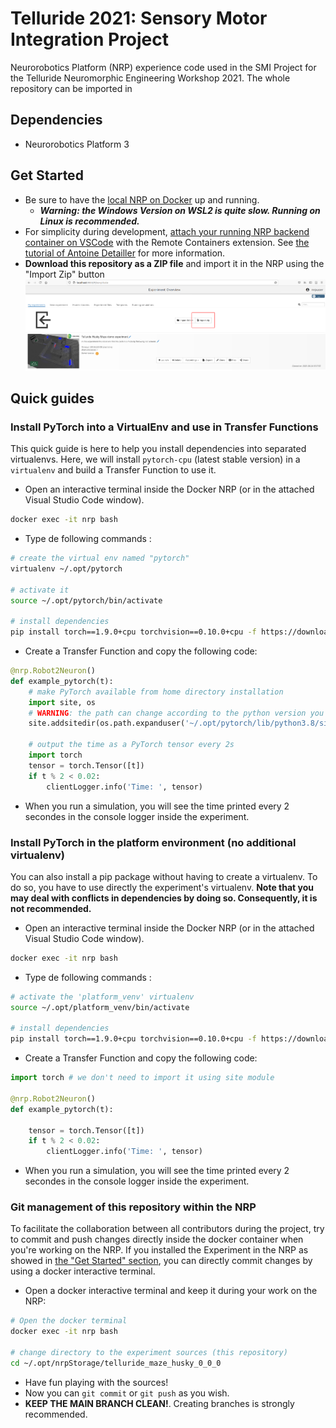 # Telluride 2021: Sensory Motor Integration Project
Neurorobotics Platform (NRP) experience code used in the SMI Project for the Telluride Neuromorphic Engineering Workshop 2021. The whole repository can be imported in

## Dependencies
- Neurorobotics Platform 3

## Get Started
- Be sure to have the [local NRP on Docker](https://neurorobotics.net/local_install.html) up and running.
    - ***Warning: the Windows Version on WSL2 is quite slow. Running on Linux is recommended.***
- For simplicity during development, [attach your running NRP backend container on VSCode](https://marketplace.visualstudio.com/items?itemName=ms-vscode-remote.remote-containers) with the Remote Containers extension. See [the tutorial of Antoine Detailler](https://www.youtube.com/watch?v=II2lpieBYe4&list=PLG-iqBTOyCO7pMslHsrsOm1qgvtdOwx0f&index=7) for more information.
- **Download this repository as a ZIP file** and import it in the NRP using the "Import Zip" button
![Import_ZIp](./Import_Zip.png) 


## Quick guides

### Install PyTorch into a VirtualEnv and use in Transfer Functions
This quick guide is here to help you install dependencies into separated virtualenvs. Here, we will install `pytorch-cpu` (latest stable version) in a `virtualenv` and build a Transfer Function to use it.

- Open an interactive terminal inside the Docker NRP (or in the attached Visual Studio Code window).
```bash
docker exec -it nrp bash
```
- Type de following commands :
```bash
# create the virtual env named "pytorch" 
virtualenv ~/.opt/pytorch

# activate it
source ~/.opt/pytorch/bin/activate

# install dependencies
pip install torch==1.9.0+cpu torchvision==0.10.0+cpu -f https://download.pytorch.org/whl/torch_stable.html
```
- Create a Transfer Function and copy the following code:
```python
@nrp.Robot2Neuron()
def example_pytorch(t):
    # make PyTorch available from home directory installation
    import site, os
    # WARNING: the path can change according to the python version you chose when initializing the virtualenv
    site.addsitedir(os.path.expanduser('~/.opt/pytorch/lib/python3.8/site-packages'))
    
    # output the time as a PyTorch tensor every 2s
    import torch
    tensor = torch.Tensor([t])
    if t % 2 < 0.02:
        clientLogger.info('Time: ', tensor)
```
- When you run a simulation, you will see the time printed every 2 secondes in the console logger inside the experiment.

### Install PyTorch in the platform environment (no additional virtualenv)
You can also install a pip package without having to create a virtualenv. To do so, you have to use directly the experiment's virtualenv. **Note that you may deal with conflicts in dependencies by doing so. Consequently, it is not recommended.**

- Open an interactive terminal inside the Docker NRP (or in the attached Visual Studio Code window).
```bash
docker exec -it nrp bash
```
- Type de following commands :
```bash
# activate the 'platform_venv' virtualenv
source ~/.opt/platform_venv/bin/activate

# install dependencies
pip install torch==1.9.0+cpu torchvision==0.10.0+cpu -f https://download.pytorch.org/whl/torch_stable.html
```
- Create a Transfer Function and copy the following code:
```python
import torch # we don't need to import it using site module

@nrp.Robot2Neuron()
def example_pytorch(t):
    
    tensor = torch.Tensor([t])
    if t % 2 < 0.02:
        clientLogger.info('Time: ', tensor)
```
- When you run a simulation, you will see the time printed every 2 secondes in the console logger inside the experiment.

### Git management of this repository within the NRP
To facilitate the collaboration between all contributors during the project, try to commit and push changes directly inside the docker container when you're working on the NRP. If you installed the Experiment in the NRP as showed in [the "Get Started" section](#get-started), you can directly commit changes by using a docker interactive terminal.

- Open a docker interactive terminal and keep it during your work on the NRP:
```bash
# Open the docker terminal
docker exec -it nrp bash

# change directory to the experiment sources (this repository)
cd ~/.opt/nrpStorage/telluride_maze_husky_0_0_0
```
- Have fun playing with the sources!
- Now you can `git commit` or `git push` as you wish.
- **KEEP THE MAIN BRANCH CLEAN!**. Creating branches is strongly recommended.